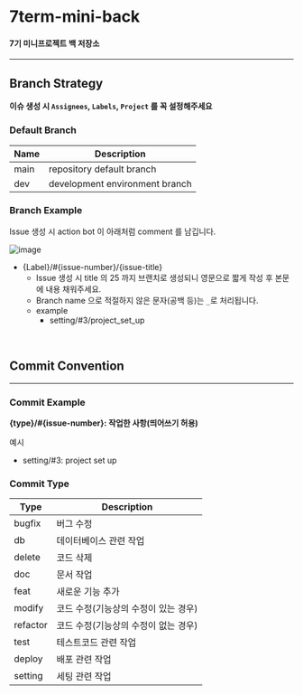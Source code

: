 # **7term-mini-back**

#### 7기 미니프로젝트 백 저장소

---

## Branch Strategy

**이슈 생성 시 `Assignees`, `Labels`, `Project` 를 꼭 설정해주세요**

### Default Branch

| Name | Description                    |
| ---- | ------------------------------ |
| main | repository default branch      |
| dev  | development environment branch |

### Branch Example

Issue 생성 시 action bot 이 아래처럼 comment 를 남깁니다.

![image](https://github.com/modern-agile-team/dongurami-server-v2/assets/46591459/654a7268-d4b8-477b-b32a-d252d9ae03bf)

- {Label}/#{issue-number}/{issue-title}
  - Issue 생성 시 title 의 25 까지 브랜치로 생성되니 영문으로 짧게 작성 후 본문에 내용 채워주세요.
  - Branch name 으로 적절하지 않은 문자(공백 등)는 `_`로 처리됩니다.
  - example
    - setting/#3/project_set_up

</br>

## Commit Convention

---

### Commit Example

**{type}/#{issue-number}: 작업한 사항(띄어쓰기 허용)**

예시

- setting/#3: project set up

### Commit Type

| Type     | Description                          |
| -------- | ------------------------------------ |
| bugfix   | 버그 수정                            |
| db       | 데이터베이스 관련 작업               |
| delete   | 코드 삭제                            |
| doc      | 문서 작업                            |
| feat     | 새로운 기능 추가                     |
| modify   | 코드 수정(기능상의 수정이 있는 경우) |
| refactor | 코드 수정(기능상의 수정이 없는 경우) |
| test     | 테스트코드 관련 작업                 |
| deploy   | 배포 관련 작업                       |
| setting  | 세팅 관련 작업                       |
